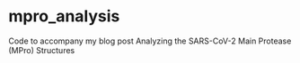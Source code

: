 # mpro_analysis
Code to accompany my blog post Analyzing the SARS-CoV-2 Main Protease (MPro) Structures
